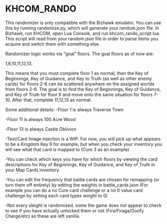 # KHCOM_RANDO

This randomizer is only compatible with the Bizhawk emulator.
You can use this by running randomize.py, which will generate your random.json file.
In Bizhawk, run KHCOM, open Lua Console, and run khcom_rando_script.lua. This script will read from your random.json file in order to parse items you acquire and switch them with something else.

Randomizer logic works via "goal" floors.  The goal floors as of now are:

1,6,10,11,12,13.

This means that you must complete floor 1 as normal, then the Key of Beginnings, Key of Guidance, and Key to Truth (as well as other enemy cards) for floors 2-6 can be scattered anywhere on the assigned worlds from floors 2-6.
The goal is to find the Key of Beginnings, Key of Guidance, and Key of Truth for floor 6 and move onto the same situation for floors 7-10.
After that, complete 11,12,13 as normal.

Some additional details:
-Floor 1 is always Traverse Town

-Floor 11 is always 100 Acre Wood

-Floor 13 is always Castle Oblivion

-Text/Card Image injection is a WIP.  For now, you will pick up what appears to be a Kingdom Key 9 for example, but when you check your inventory you will see what that card is mapped to (Cure 3 as an example)

-You can check which keys you have for which floors by viewing the card descriptions for Key of Beginnings, Key of Guidance, and Key of Truth in your Map Cards inventory.

-You can edit the frequency that battle cards are chosen for remapping (or turn them off entirely) by editing the weights in battle_cards.json
  (For example you can do a no Cure card challenge or a no 0 value card challenge by setting each card types weight to 0)
  
-Not every sleight is randomized, some the game does not appear to check to see if you have actually unlocked them or not (Fira/Firaga/Goofy Charge/etc) so these are left vanilla.
